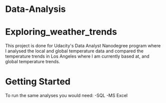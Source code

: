 # Data-Analysis

# Exploring_weather_trends 

This project is done for Udacity's Data Analyst Nanodegree program where I analysed the local and global temperature data and compared the temperature trends in Los Angeles where I am currently based at, and global temperature trends. 

# Getting Started 
To run the same analyses you would need: 
-SQL
-MS Excel
